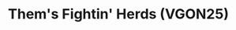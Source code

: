 ---
title: "Them's Fightin' Herds (VGON25)"
permalink: /events/vgon25/tfh
game: "TFH"
game_name: "Them's Fightin' Herds"
event: "Vortex Gallery Online 2025"
layout: vgon25/game
---